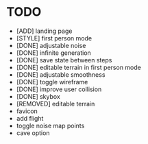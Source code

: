 # TODO

- [ADD] landing page
- [STYLE] first person mode
- [DONE] adjustable noise
- [DONE] infinite generation
- [DONE] save state between steps
- [DONE] editable terrain in first person mode
- [DONE] adjustable smoothness
- [DONE] toggle wireframe
- [DONE] improve user collision
- [DONE] skybox
- [REMOVED] editable terrain
- favicon
- add flight
- toggle noise map points
- cave option
